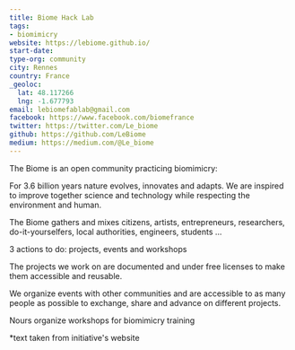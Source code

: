 ```yaml
---
title: Biome Hack Lab
tags:
- biomimicry
website: https://lebiome.github.io/
start-date:
type-org: community
city: Rennes
country: France
_geoloc:
  lat: 48.117266
  lng: -1.677793
email: lebiomefablab@gmail.com
facebook: https://www.facebook.com/biomefrance
twitter: https://twitter.com/Le_biome
github: https://github.com/LeBiome
medium: https://medium.com/@Le_biome
---
```


The Biome is an open community practicing biomimicry:

For 3.6 billion years nature evolves, innovates and adapts. We are inspired to improve together science and technology while respecting the environment and human.

The Biome gathers and mixes citizens, artists, entrepreneurs, researchers, do-it-yourselfers, local authorities, engineers, students ...

3 actions to do: projects, events and workshops

The projects we work on are documented and under free licenses to make them accessible and reusable.

We organize events with other communities and are accessible to as many people as possible to exchange, share and advance on different projects.

Nours organize workshops for biomimicry training



\*text taken from initiative's website
